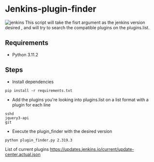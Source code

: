 # Jenkins-plugin-finder
![jenkins](https://www.jenkins.io/images/logos/formal/formal.png)
This script will take the fisrt argument as the jenkins version desired , and will try to search the compatible plugins on the plugins.list.

## Requirements 
- Python 3.11.2

## Steps 
- Install dependencies
```shell
pip install -r requirements.txt
```
- Add the plugins you're looking into plugins.list on a list format with a plugin for each line
```shell
sshd
jquery3-api
git
```
- Execute the plugin_finder with the desired version
```shell
python plugin_finder.py 2.319.3
```
List of current plugins
https://updates.jenkins.io/current/update-center.actual.json